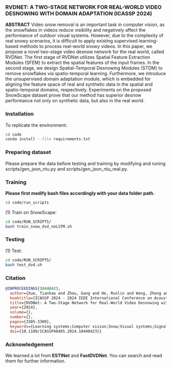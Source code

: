 ###  RVDNET: A TWO-STAGE NETWORK FOR REAL-WORLD VIDEO DESNOWING WITH DOMAIN ADAPTATION (ICASSP 2024)

**ABSTRACT**   Video snow removal is an important task in computer vision, as the snowflakes in videos reduce visibility and negatively affect the performance of outdoor visual systems. 
However, due to the complexity of real snowy scenarios, it is difficult to apply existing supervised learning-based methods to process real-world snowy videos. 
In this paper, we propose a novel two-stage video desnow network for the real world, called RVDNet. 
The first stage of RVDNet utilizes Spatial Feature Extraction Modules (SFEM) to extract the spatial features of the input frames. 
In the second stage, we design Spatial-Temporal Desnowing Modules (STDM) to remove snowflakes via spatio-temporal learning. 
Furthermore, we introduce the unsupervised domain adaptation module, which is embedded for aligning the feature space of real and synthetic data in the spatial and spatio-temporal domains, 
respectively. Experiments on the proposed SnowScape dataset prove that our method has superior desnow performance not only on synthetic data, but also in the real world.

### Installation
To replicate the environment:

```bash
cd code
conda install --file requirements.txt
```

### Preparing dataset
Please prepare the data before testing and training by modifying and runing scripts/gen_json_ntu.py and scripts/gen_json_ntu_real.py.

### Training
**Please first modify bash files accordingly with your data folder path.**

```bash
cd code/run_scripts
```
(1) Train on SnowScape:

```bash
cd code/RUN_SCRIPTS/
bash train_snow_dvd_noLSTM.sh
```

### Testing

(1) Test:
```bash
cd code/RUN_SCRIPTS/
bash test_dvd.sh
```

### Citation
```bibtex
@INPROCEEDINGS{10448423,
  author={Xue, Tianhao and Zhou, Gang and He, Runlin and Wang, Zhong and Chen, Juan and Jia, Zhenhong},
  booktitle={ICASSP 2024 - 2024 IEEE International Conference on Acoustics, Speech and Signal Processing (ICASSP)}, 
  title={RVDNet: A Two-Stage Network for Real-World Video Desnowing with Domain Adaptation}, 
  year={2024},
  volume={},
  number={},
  pages={3305-3309},
  keywords={Learning systems;Computer vision;Snow;Visual systems;Signal processing;Feature extraction;Spatial databases;Video desnowing;unsupervised domain adaptation;spatio-temporal learning},
  doi={10.1109/ICASSP48485.2024.10448423}}
```

### Acknowledgement
We learned a lot from **ESTINet** and **FastDVDNet**. You can search and read them for further information.